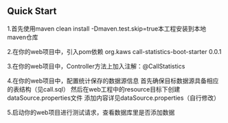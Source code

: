 
## Quick Start

1.首先使用maven clean install -Dmaven.test.skip=true本工程安装到本地maven仓库

2.在你的web项目中，引入pom依赖
<dependency>
    <groupId>org.kaws</groupId>
    <artifactId>call-statistics-boot-starter</artifactId>
    <version>0.0.1</version>
</dependency>

3.在你的web项目中，Controller方法上加入注解：@CallStatistics

4.在你的web项目中，配置统计保存的数据源信息
首先确保目标数据源具备相应的表结构（见call.sql）
然后在web工程中的resource目标下创建dataSource.properties文件
添加内容详见dataSource.properties（自行修改）

5.启动你的web项目进行测试请求，查看数据库里是否添加数据